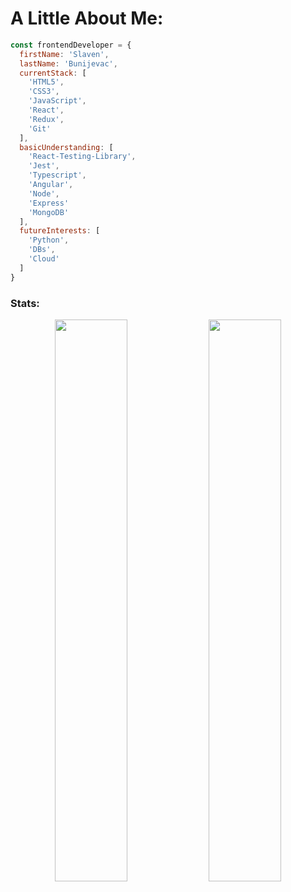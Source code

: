 # A Little About Me:
```js
const frontendDeveloper = {
  firstName: 'Slaven',
  lastName: 'Bunijevac',
  currentStack: [
    'HTML5',
    'CSS3',
    'JavaScript',
    'React',
    'Redux',
    'Git'
  ],
  basicUnderstanding: [
    'React-Testing-Library',
    'Jest',
    'Typescript',
    'Angular',
    'Node',
    'Express'
    'MongoDB'    
  ],
  futureInterests: [
    'Python',
    'DBs',
    'Cloud'
  ]
}
```

### Stats:

<p align="center">
<img width="48%"
   src="https://github-readme-stats.vercel.app/api?username=BSlaven&show_icons=true&theme=react" 
/>  
<img width="48%"
   src="https://github-readme-streak-stats.herokuapp.com/?user=BSlaven&theme=react" 
/>
</p>
